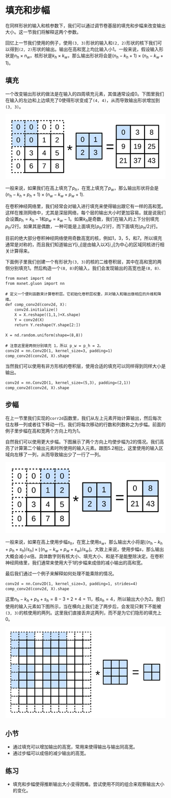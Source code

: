# 填充和步幅

在同样形状的输入和核参数下，我们可以通过调节卷基层的填充和步幅来改变输出大小。这一节我们将解释这两个参数。

回忆上一节我们使用的例子，使用`(3, 3)`形状的输入和`(2, 2)`形状的核下我们可以得到`(2, 2)`形状的输出。输出在高和宽上均比输入小1。一般来说，假设输入形状是$n_h\times n_w$，核形状是$k_h\times k_w$，那么输出形状将会是$(n_h-k_h+1) \times (n_h-k_w+1)$。 


## 填充

一个改变输出形状的做法是在输入的四周填充元素，其值通常设成0。下图里我们在输入的左边和上边填充了0使得形状变成了`(4, 4)`，从而导致输出形状增加到`(3, 3)`。 

![在输入的左边和上边填充了0的二维相关计算](../img/conv_pad.svg)

一般来说，如果我们在高上填充了$p_h$，在宽上填充了$p_w$，那么输出形状将会是$(n_h-k_h+p_h+1)\times(n_w-k_w+p_w+1)$.

在卷积神经网络里，我们经常会对输入进行填充来使得输出跟它有一样的高和宽。这样在推测网络中，尤其是深层网络，每个层的输出大小时更加容易。就是说我们会设置$p_h=k_h-1$和$p_w=k_w-1$。如果$k_h$是奇数，我们在输入的上下分别填充$p_h/2$行。如果其是偶数，一种可能是上面填充$\lceil p_h/2\rceil$行，而下面填充$\lfloor p_h/2\rfloor$行。 

目前的绝大部分卷积神经网络使用奇数高宽的核，例如1，3，5，和7。所以填充通常是对称的，而且我们知道输出$Y[i,j]$是由输入以$X[i,j]$为中心的区域同核进行相关计算得来。

下面例子里我们创建一个有形状为`(3, 3)`的核的二维卷积层，其中在高和宽的两侧分别填充1。然后构造一个`(8, 8)`的输入，我们会发现输出的高宽也是`(8, 8)`.

```{.python .input  n=1}
from mxnet import nd
from mxnet.gluon import nn

# 定义一个便利函数来计算卷积层。它初始化卷积层权重，并对输入和输出做相应的升维和降维。
def comp_conv2d(conv2d, X):
    conv2d.initialize()
    X = X.reshape((1,1,)+X.shape)
    Y = conv2d(X)
    return Y.reshape(Y.shape[2:])

X = nd.random.uniform(shape=(8,8))

# 注意这里是两侧分别填充 1，所以 p_w = p_h = 2。
conv2d = nn.Conv2D(1, kernel_size=3, padding=1)
comp_conv2d(conv2d, X).shape
```

当然我们可以使用有非方形核的卷积层，使用合适的填充可以同样得到同样大小是输出。

```{.python .input  n=2}
conv2d = nn.Conv2D(1, kernel_size=(5,3), padding=(2,1))
comp_conv2d(conv2d, X).shape
```

## 步幅

在上一节里我们实现的`corr2d`函数里，我们从左上元素开始计算输出，然后每次往左移一列或者往下移动一行。我们将每次移动的行数和列数称之为步幅。前面的例子里步幅在高和宽两个方向上均为1。

自然我们可以使用更大步幅。下图展示了两个方向上均使步幅为2的情况。我们高亮了计算第二个输出元素时所使用的输入元素。跟图5.2相比，这里使用的输入区域向左移了一列，从而导致输出少了一行了一列。

![同图5.2，但使用步幅2](../img/conv_stride.svg)

一般来说，如果在高上使用步幅$s_h$，在宽上使用$s_w$，那么输出大小将是$\lfloor(n_h-k_h+p_h+s_h)/s_h\rfloor \times \lfloor(n_w-k_w+p_w+s_w)/s_w\rfloor$。大致上来说，使用步幅$s$，那么输出大概会减小$s$倍。具体数字则有核大小、填充大小、和是不是能整除决定。在卷积神经网络里，我们通常来使用大于1的步幅来成倍的减小输出的高和宽。

最后我们通过一个例子来解释如何处理不能乘除的情况。

```{.python .input  n=3}
conv2d = nn.Conv2D(1, kernel_size=3, padding=1, strides=4)
comp_conv2d(conv2d, X).shape
```

这里$n_h-k_h+p_h+s_h = 8-3+2+4 = 11$，核$s_h=4$，所以输出大小为2。我们使用的输入元素如下图所示，当在横向上我们走了两步后，会发现只剩下不能被`(3, 3)`的核使用的两列。这里我们直接丢弃这两列，而不是为它们隐形的填充上0。

![](../img/conv_stride2.svg)


## 小节

- 通过填充可以增加输出的高宽，常用来使得输出与输出同高宽。
- 通过步幅可以成倍的减少输出的高宽。

## 练习

- 填充和步幅使得推断输出大小变得困难。尝试使用不同的组合来观察输出大小的变化。
